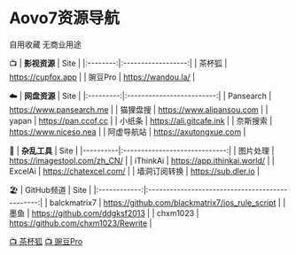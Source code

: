 # Aovo7资源导航
自用收藏 无商业用途

📺
| **影视资源** | Site               |
|:--------:|:------------------:|
| 茶杯狐      | https://cupfox.app |
| 豌豆Pro    | https://wandou.la/ |

☁️
| **网盘资源**  | Site                      |
|:---------:|:-------------------------:|
| Pansearch | https://www.pansearch.me  |
| 猫狸盘搜      | https://www.alipansou.com |
| yapan     | https://pan.ccof.cc       |
| 小纸条       | https://ali.gitcafe.ink   |
| 奈斯搜索      | https://www.niceso.nea    |
| 阿虚导航站     | https://axutongxue.com    |

🔧
| **杂乱工具** | Site                          |
|----------|:-----------------------------:|
| 图片处理     | https://imagestool.com/zh_CN/ |
| iThinkAi | https://app.ithinkai.world/   |
| ExcelAi  | https://chatexcel.com/        |
| 墙洞订阅转换   | https://sub.dler.io           |

🏖️
| GitHub频道     | Site                                            |
|:------------:|:-----------------------------------------------:|
| balckmatrix7 | https://github.com/blackmatrix7/ios_rule_script |
| 墨鱼           | https://github.com/ddgksf2013                   |
| chxm1023     | https://github.com/chxm1023/Rewrite             |


[📺 茶杯狐](https://cupfox.app)      [📺 豌豆Pro](https://wandou.la/)

















